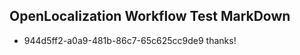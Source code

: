 ## OpenLocalization Workflow Test MarkDown
* 944d5ff2-a0a9-481b-86c7-65c625cc9de9 thanks!

<!--HONumber=Oct16_HO4-->


